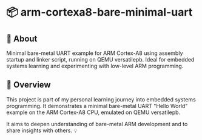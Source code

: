 # 📦 arm-cortexa8-bare-minimal-uart

## 📖 About

Minimal bare-metal UART example for ARM Cortex-A8 using assembly startup and linker script, running on QEMU versatilepb. Ideal for embedded systems learning and experimenting with low-level ARM programming.

## 🌟 Overview

This project is part of my personal learning journey into embedded systems programming. It demonstrates a minimal bare-metal UART "Hello World" example on the ARM Cortex-A8 CPU, emulated on QEMU versatilepb.

It aims to deepen understanding of bare-metal ARM development and to share insights with others. 💡
